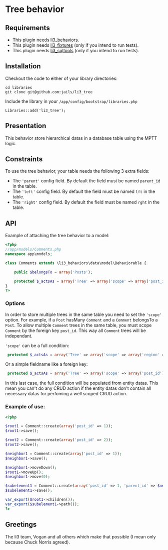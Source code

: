 # Tree behavior

## Requirements

- This plugin needs [li3_behaviors](https://github.com/jails/li3_behaviors).
- This plugin needs [li3_fixtures](https://github.com/UnionOfRAD/li3_fixtures) (only if you intend to run tests).
- This plugin needs [li3_sqltools](https://github.com/UnionOfRAD/li3_sqltools) (only if you intend to run tests).

## Installation

Checkout the code to either of your library directories:

```
cd libraries
git clone git@github.com:jails/li3_tree
```

Include the library in your `/app/config/bootstrap/libraries.php`

```
Libraries::add('li3_tree');
```

## Presentation

This behavior store hierarchical datas in a database table using the MPTT logic.

## Constraints

To use the tree behavior, your table needs the following 3 extra fields:

- The `'parent'` config field. By default the field must be named `parent_id` in the table.
- The `'left'` config field. By default the field must be named `lft` in the table.
- The `'right'` config field. By default the field must be named `rght` in the table.

## API

Example of attaching the tree behavior to a model:

```php
<?php
//app/models/Comments.php
namespace app\models;

class Comments extends \li3_behaviors\data\model\Behaviorable {

	public $belongsTo = array('Posts');

    protected $_actsAs = array('Tree' => array('scope' => array('post_id')));
}
?>
```

### Options

In order to store multiple trees in the same table you need to set the `'scope'` option. For example, if a `Post` hasMany `Comment` and a `Comment` belongsTo a `Post`. To allow multiple `Comment` trees in the same table, you must scope `Comment` by the foreign key `post_id`. This way all `Comment` trees will be independant.

`'scope'` can be a full condition:

```php
 protected $_actsAs = array('Tree' => array('scope' => array('region' => 'head')));
```

Or a simple fieldname like a foreign key:

```php
 protected $_actsAs = array('Tree' => array('scope' => array('post_id')));
```

In this last case, the full condition will be populated from entity datas. This mean you can't do any CRUD action if the entity datas don't contain all necessary datas for perfoming a well scoped CRUD action.

### Example of use:
```php
<?php

$root1 = Comment::create(array('post_id' => 1));
$root1->save();

$root2 = Comment::create(array('post_id' => 2));
$root2->save();

$neighbor1 = Comment::create(array('post_id' => 1));
$neighbor1->save();

$neighbor1->moveDown();
$root1->moveUp();
$neighbor1->move(0);

$subelement1 = Comment::create(array('post_id' => 1, 'parent_id' => $neighbor1->id));
$subelement1->save();

var_export($root1->children());
var_export($subelement1->path());
?>
```

## Greetings

The li3 team, Vogan and all others which make that possible (I mean only because Chuck Norris agreed).
